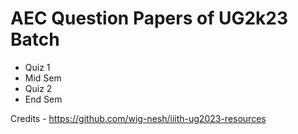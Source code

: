 # AEC Question Papers of UG2k23 Batch
- Quiz 1
- Mid Sem
- Quiz 2
- End Sem

Credits - https://github.com/wig-nesh/iiith-ug2023-resources
